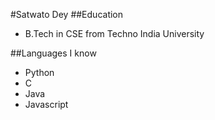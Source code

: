 #Satwato Dey 
##Education 

- B.Tech in CSE from Techno India University

##Languages I know 

- Python 
- C
- Java
- Javascript
